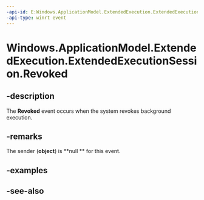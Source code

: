 ----api-id: E:Windows.ApplicationModel.ExtendedExecution.ExtendedExecutionSession.Revoked
-api-type: winrt event
---<!-- Event syntaxpublic event Windows.Foundation.TypedEventHandler Revoked<object,  Windows.ApplicationModel.ExtendedExecution.ExtendedExecutionRevokedEventArgs>--># Windows.ApplicationModel.ExtendedExecution.ExtendedExecutionSession.Revoked## -descriptionThe **Revoked** event occurs when the system revokes background execution.## -remarksThe sender (**object**) is **null ** for this event.## -examples## -see-also